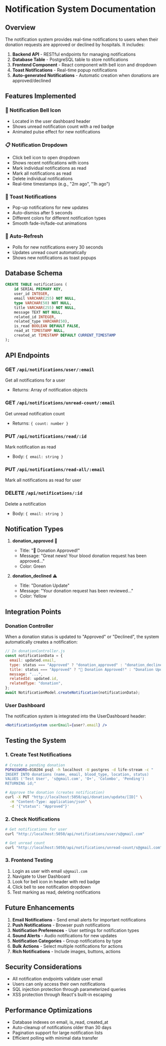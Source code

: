 # Notification System Documentation

## Overview

The notification system provides real-time notifications to users when their donation requests are approved or declined by hospitals. It includes:

1. **Backend API** - RESTful endpoints for managing notifications
2. **Database Table** - PostgreSQL table to store notifications
3. **Frontend Component** - React component with bell icon and dropdown
4. **Toast Notifications** - Real-time popup notifications
5. **Auto-generated Notifications** - Automatic creation when donations are approved/declined

## Features Implemented

### 🔔 Notification Bell Icon

- Located in the user dashboard header
- Shows unread notification count with a red badge
- Animated pulse effect for new notifications

### 📋 Notification Dropdown

- Click bell icon to open dropdown
- Shows recent notifications with icons
- Mark individual notifications as read
- Mark all notifications as read
- Delete individual notifications
- Real-time timestamps (e.g., "2m ago", "1h ago")

### 🍞 Toast Notifications

- Pop-up notifications for new updates
- Auto-dismiss after 5 seconds
- Different colors for different notification types
- Smooth fade-in/fade-out animations

### 🔄 Auto-Refresh

- Polls for new notifications every 30 seconds
- Updates unread count automatically
- Shows new notifications as toast popups

## Database Schema

```sql
CREATE TABLE notifications (
    id SERIAL PRIMARY KEY,
    user_id INTEGER,
    email VARCHAR(255) NOT NULL,
    type VARCHAR(50) NOT NULL,
    title VARCHAR(255) NOT NULL,
    message TEXT NOT NULL,
    related_id INTEGER,
    related_type VARCHAR(50),
    is_read BOOLEAN DEFAULT FALSE,
    read_at TIMESTAMP NULL,
    created_at TIMESTAMP DEFAULT CURRENT_TIMESTAMP
);
```

## API Endpoints

### GET `/api/notifications/user/:email`

Get all notifications for a user

- Returns: Array of notification objects

### GET `/api/notifications/unread-count/:email`

Get unread notification count

- Returns: `{ count: number }`

### PUT `/api/notifications/read/:id`

Mark notification as read

- Body: `{ email: string }`

### PUT `/api/notifications/read-all/:email`

Mark all notifications as read for user

### DELETE `/api/notifications/:id`

Delete a notification

- Body: `{ email: string }`

## Notification Types

1. **donation_approved** 🎉

   - Title: "🎉 Donation Approved!"
   - Message: "Great news! Your blood donation request has been approved..."
   - Color: Green

2. **donation_declined** ⚠️
   - Title: "Donation Update"
   - Message: "Your donation request has been reviewed..."
   - Color: Yellow

## Integration Points

### Donation Controller

When a donation status is updated to "Approved" or "Declined", the system automatically creates a notification:

```javascript
// In donationController.js
const notificationData = {
  email: updated.email,
  type: status === "Approved" ? "donation_approved" : "donation_declined",
  title: status === "Approved" ? "🎉 Donation Approved!" : "Donation Update",
  message: "...",
  relatedId: updated.id,
  relatedType: "donation",
};
await NotificationModel.createNotification(notificationData);
```

### User Dashboard

The notification system is integrated into the UserDashboard header:

```jsx
<NotificationSystem userEmail={user?.email} />
```

## Testing the System

### 1. Create Test Notifications

```bash
# Create a pending donation
PGPASSWORD=010204 psql -h localhost -U postgres -d life-stream -c "
INSERT INTO donations (name, email, blood_type, location, status)
VALUES ('Test User', 's@gmail.com', 'O+', 'Colombo', 'Pending')
RETURNING id;"

# Approve the donation (creates notification)
curl -X PUT "http://localhost:5050/api/donation/update/[ID]" \
  -H "Content-Type: application/json" \
  -d '{"status": "Approved"}'
```

### 2. Check Notifications

```bash
# Get notifications for user
curl "http://localhost:5050/api/notifications/user/s@gmail.com"

# Get unread count
curl "http://localhost:5050/api/notifications/unread-count/s@gmail.com"
```

### 3. Frontend Testing

1. Login as user with email `s@gmail.com`
2. Navigate to User Dashboard
3. Look for bell icon in header with red badge
4. Click bell to see notification dropdown
5. Test marking as read, deleting notifications

## Future Enhancements

1. **Email Notifications** - Send email alerts for important notifications
2. **Push Notifications** - Browser push notifications
3. **Notification Preferences** - User settings for notification types
4. **Sound Alerts** - Audio notifications for new updates
5. **Notification Categories** - Group notifications by type
6. **Bulk Actions** - Select multiple notifications for actions
7. **Rich Notifications** - Include images, buttons, actions

## Security Considerations

- All notification endpoints validate user email
- Users can only access their own notifications
- SQL injection protection through parameterized queries
- XSS protection through React's built-in escaping

## Performance Optimizations

- Database indexes on email, is_read, created_at
- Auto-cleanup of notifications older than 30 days
- Pagination support for large notification lists
- Efficient polling with minimal data transfer
